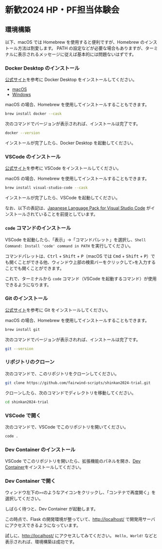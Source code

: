 # 新歓2024 HP・PF担当体験会 <!-- omit in toc -->

## 環境構築

以下、macOS では Homebrew を使用すると便利ですが、Homebrew のインストール方法は割愛します。
PATH の設定などが必要な場合もありますが、ターミナルに表示されるメッセージに従えば基本的には問題ないはずです。

### Docker Desktop のインストール

[公式サイト](https://docs.docker.com/desktop/)を参考に Docker Desktop をインストールしてください。

- [macOS](https://docs.docker.com/desktop/install/mac-install/)
- [Windows](https://docs.docker.com/desktop/install/windows-install/)

macOS の場合、Homebrew を使用してインストールすることもできます。

```bash
brew install docker --cask
```

次のコマンドでバージョンが表示されれば、インストールは完了です。

```bash
docker --version
```

インストールが完了したら、Docker Desktop を起動してください。

### VSCode のインストール

[公式サイト](https://code.visualstudio.com/Download)を参考に VSCode をインストールしてください。

macOS の場合、Homebrew を使用してインストールすることもできます。

```bash
brew install visual-studio-code --cask
```

インストールが完了したら、VSCode を起動してください。

なお、以下の表記は、[Japanese Language Pack for Visual Studio Code](https://marketplace.visualstudio.com/items?itemName=MS-CEINTL.vscode-language-pack-ja) がインストールされていることを前提としています。

### `code` コマンドのインストール

VSCode を起動したら、「表示」→「コマンドパレット」を選択し、`Shell Command: Install 'code' command in PATH` を実行してください。

コマンドパレットは、<kbd>Ctrl</kbd> + <kbd>Shift</kbd> + <kbd>P</kbd>（macOS では <kbd>Cmd</kbd> + <kbd>Shift</kbd> + <kbd>P</kbd>）でも開くことができる他、ウィンドウ上部の検索バーをクリックして`>`を入力することでも開くことができます。

これで、ターミナルから `code` コマンド（VSCode を起動するコマンド）が使用できるようになります。

### Git のインストール

[公式サイト](https://git-scm.com/book/ja/v2/%E4%BD%BF%E3%81%84%E5%A7%8B%E3%82%81%E3%82%8B-Git%E3%81%AE%E3%82%A4%E3%83%B3%E3%82%B9%E3%83%88%E3%83%BC%E3%83%AB)を参考に Git をインストールしてください。

macOS の場合、Homebrew を使用してインストールすることもできます。

```bash
brew install git
```

次のコマンドでバージョンが表示されれば、インストールは完了です。

```bash
git --version
```

### リポジトリのクローン

次のコマンドで、このリポジトリをクローンしてください。

```bash
git clone https://github.com/fairwind-scripts/shinkan2024-trial.git
```

クローンしたら、次のコマンドでディレクトリを移動してください。

```bash
cd shinkan2024-trial
```

### VSCode で開く

次のコマンドで、VSCode でこのリポジトリを開いてください。

```bash
code .
```

### Dev Container のインストール

VSCode でこのリポジトリを開いたら、拡張機能のパネルを開き、[Dev Container](https://marketplace.visualstudio.com/items?itemName=ms-vscode-remote.remote-containers)をインストールしてください。

### Dev Container で開く

ウィンドウ左下の`><`のようなアイコンをクリックし、「コンテナで再度開く」を選択してください。

しばらく待つと、Dev Container が起動します。

この時点で、Flask の開発環境が整っていて、<http://localhost/> で開発用サーバにアクセスできるようになっています。

試しに、<http://localhost/> にアクセスしてみてください。
`Hello, World!` などと表示されれば、環境構築は成功です。
